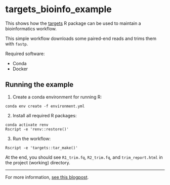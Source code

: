 # targets_bioinfo_example

This shows how the [targets](https://docs.ropensci.org/targets/) R package can be used to maintain a bioinformatics workflow.

This simple workflow downloads some paired-end reads and trims them with `fastp`.

Required software:
- Conda
- Docker

## Running the example

1. Create a conda environment for running R:

```
conda env create -f environment.yml
```

2. Install all required R packages:

```
conda activate renv
Rscript -e 'renv::restore()'
```

3. Run the workflow:

```
Rscript -e 'targets::tar_make()'
```

At the end, you should see `R1_trim.fq`, `R2_trim.fq`, and `trim_report.html` in the project (working) directory.

---

For more information, [see this blogpost](https://www.joelnitta.com/posts/2021-11-16_r-bioinfo-flow/).